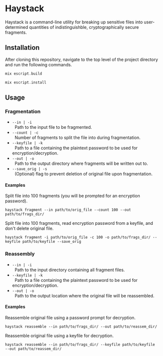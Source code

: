 # Haystack

Haystack is a command-line utility for breaking up sensitive files into user-determined quantities of indistinguishble, cryptographically secure fragments.

## Installation
After cloning this repository, navigate to the top level of the project directory and run the following commands. 
```elixir
mix escript.build
``` 
```elixir
mix escript.install
```

## Usage
### Fragmentation
* ```--in | -i```  
&nbsp;&nbsp;Path to the input file to be fragmented.
* ```--count | -c```  
&nbsp;&nbsp;Number of fragments to split the file into during fragmentation.
* ```--keyfile | -k```  
&nbsp;&nbsp;Path to a file containing the plaintext password to be used for encryption/decryption.
* ```--out | -o```  
&nbsp;&nbsp;Path to the output directory where fragments will be written out to.
* ```--save_orig | -s```  
&nbsp;&nbsp;(Optional) flag to prevent deletion of original file upon fragmentation.
  
#### Examples
Split file into 100 fragments (you will be prompted for an encryption password).
```
haystack fragment --in path/to/orig_file --count 100 --out path/to/frags_dir/
```
Split file into 100 fragments, read encryption password from a keyfile, and don't delete original file.
```
haystack fragment -i path/to/orig_file -c 100 -o path/to/frags_dir/ --keyfile path/to/keyfile --save_orig
```
  
### Reassembly
* ```--in | -i```  
&nbsp;&nbsp;Path to the input directory containing all fragment files.
* ```--keyfile | -k```  
&nbsp;&nbsp;Path to a file containing the plaintext password to be used for encryption/decryption.
* ```--out | -o```  
&nbsp;&nbsp;Path to the output location where the original file will be reassembled.

#### Examples
Reassemble original file using a password prompt for decryption.
```
haystack reassemble --in path/to/frags_dir/ --out path/to/reassem_dir/
```
Reassemble original file using a keyfile for decryption.
```
haystack reassemble --in path/to/frags_dir/ --keyfile path/to/keyfile --out path/to/reassem_dir/
